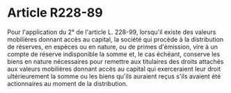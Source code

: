 # Article R228-89

Pour l'application du 2° de l'article L. 228-99, lorsqu'il existe des valeurs mobilières donnant accès au capital, la société qui procède à la distribution de réserves, en espèces ou en nature, ou de primes d'émission, vire à un compte de réserve indisponible la somme et, le cas échéant, conserve les biens en nature nécessaires pour remettre aux titulaires des droits attachés aux valeurs mobilières donnant accès au capital qui exerceraient leur droit ultérieurement la somme ou les biens qu'ils auraient reçus s'ils avaient été actionnaires au moment de la distribution.
